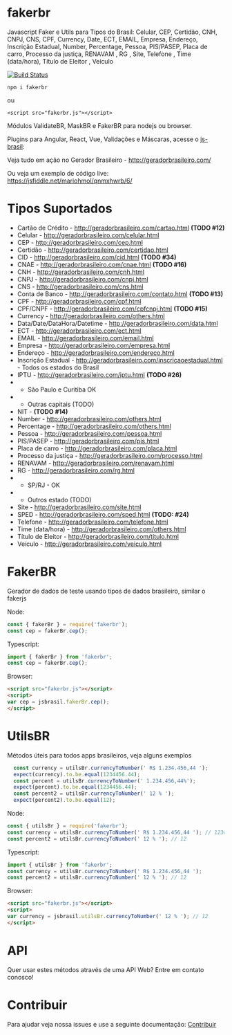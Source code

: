 # fakerbr

Javascript Faker e Utils para Tipos do Brasil: 
Celular, CEP, Certidão, CNH, CNPJ, CNS, CPF, Currency, Date, ECT, EMAIL, Empresa, Endereço, Inscrição Estadual, 
Number, Percentage, Pessoa, PIS/PASEP, Placa de carro, Processo da justiça, RENAVAM , RG , 
Site, Telefone , Time (data/hora), Título de Eleitor , Veículo


[![Build Status](https://travis-ci.org/js-brasil/fakerbr.svg?branch=master)](https://travis-ci.org/js-brasil/fakerbr)


`npm i fakerbr` 

 ou 

`<script src="fakerbr.js"></script>`

Módulos ValidateBR, MaskBR e FakerBR para nodejs ou browser.

Plugins para Angular, React, Vue, Validações e Máscaras, acesse o [js-brasil](https://github.com/mariohmol/js-brasil):

Veja tudo em ação no Gerador Brasileiro - http://geradorbrasileiro.com/

Ou veja um exemplo de código live: https://jsfiddle.net/mariohmol/qnmxhwrb/6/

# Tipos Suportados

* Cartão de Crédito - http://geradorbrasileiro.com/cartao.html **(TODO #12)**
* Celular - http://geradorbrasileiro.com/celular.html
* CEP - http://geradorbrasileiro.com/cep.html
* Certidão - http://geradorbrasileiro.com/certidao.html
* CID - http://geradorbrasileiro.com/cid.html **(TODO #34)**
* CNAE - http://geradorbrasileiro.com/cnae.html **(TODO #16)**
* CNH - http://geradorbrasileiro.com/cnh.html
* CNPJ - http://geradorbrasileiro.com/cnpj.html
* CNS - http://geradorbrasileiro.com/cns.html
* Conta de Banco - http://geradorbrasileiro.com/contato.html **(TODO #13)**
* CPF - http://geradorbrasileiro.com/cpf.html
* CPF/CNPF - http://geradorbrasileiro.com/cpfcnpj.html **(TODO #15)**
* Currency - http://geradorbrasileiro.com/others.html
* Data/Date/DataHora/Datetime - http://geradorbrasileiro.com/data.html
* ECT - http://geradorbrasileiro.com/ect.html
* EMAIL - http://geradorbrasileiro.com/email.html
* Empresa - http://geradorbrasileiro.com/empresa.html
* Endereço - http://geradorbrasileiro.com/endereco.html
* Inscrição Estadual - http://geradorbrasileiro.com/inscricaoestadual.html - Todos os estados do Brasil 
* IPTU - http://geradorbrasileiro.com/iptu.html **(TODO #26)**
* * São Paulo e Curitiba OK
* * Outras capitais (TODO)
* NIT - **(TODO #14)**
* Number - http://geradorbrasileiro.com/others.html
* Percentage - http://geradorbrasileiro.com/others.html
* Pessoa - http://geradorbrasileiro.com/pessoa.html
* PIS/PASEP - http://geradorbrasileiro.com/pis.html
* Placa de carro - http://geradorbrasileiro.com/placa.html
* Processo da justiça - http://geradorbrasileiro.com/processo.html
* RENAVAM  - http://geradorbrasileiro.com/renavam.html
* RG  - http://geradorbrasileiro.com/rg.html
* * SP/RJ - OK
* * Outros estado (TODO)
* Site - http://geradorbrasileiro.com/site.html
* SPED - http://geradorbrasileiro.com/sped.html **(TODO: #24)**
* Telefone  - http://geradorbrasileiro.com/telefone.html
* Time (data/hora) - http://geradorbrasileiro.com/others.html
* Título de Eleitor  - http://geradorbrasileiro.com/titulo.html
* Veículo - http://geradorbrasileiro.com/veiculo.html


# FakerBR

Gerador de dados de teste usando tipos de dados brasileiro, similar o fakerjs

Node:
```js
const { fakerBr } = require('fakerbr');
const cep = fakerBr.cep();
```

Typescript:
```ts
import { fakerBr } from 'fakerbr';
const cep = fakerBr.cep();
```

Browser:
```html
<script src="fakerbr.js"></script>
<script>
var cep = jsbrasil.fakerBr.cep();
</script>  
```


# UtilsBR

Métodos úteis para todos apps brasileiros, veja alguns exemplos

```ts
  const currency = utilsBr.currencyToNumber(' R$ 1.234.456,44 ');
  expect(currency).to.be.equal(1234456.44);
  const percent = utilsBr.currencyToNumber(' 1.234.456,44%');
  expect(percent).to.be.equal(1234456.44);
  const percent2 = utilsBr.currencyToNumber(' 12 % ');
  expect(percent2).to.be.equal(12);
```

Node:
```js
const { utilsBr } = require('fakerbr');
const currency = utilsBr.currencyToNumber(' R$ 1.234.456,44 '); // 1234456.44
const percent2 = utilsBr.currencyToNumber(' 12 % '); // 12
```

Typescript:
```ts
import { utilsBr } from 'fakerbr';
const currency = utilsBr.currencyToNumber(' R$ 1.234.456,44 ');
const percent2 = utilsBr.currencyToNumber(' 12 % '); // 12
```

Browser:
```html
<script src="fakerbr.js"></script>
<script>
var currency = jsbrasil.utilsBr.currencyToNumber(' 12 % '); // 12
</script>  
```

# API

Quer usar estes métodos através de uma API Web? Entre em contato conosco!


# Contribuir

Para ajudar veja nossa issues e use a seguinte documentação: [Contribuir](CONTRIBUTING.md)